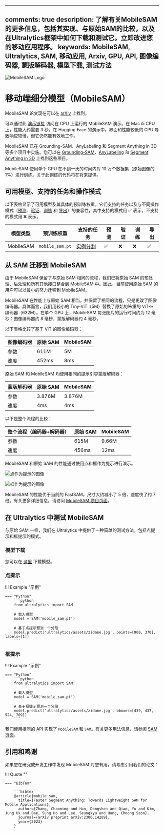 ______________________________________________________________________

## comments: true description: 了解有关MobileSAM的更多信息，包括其实现、与原始SAM的比较，以及在Ultralytics框架中如何下载和测试它。立即改进您的移动应用程序。 keywords: MobileSAM, Ultralytics, SAM, 移动应用, Arxiv, GPU, API, 图像编码器, 蒙版解码器, 模型下载, 测试方法

![MobileSAM Logo](https://github.com/ChaoningZhang/MobileSAM/blob/master/assets/logo2.png?raw=true)

# 移动端细分模型（MobileSAM）

MobileSAM 论文现在可以在 [arXiv](https://arxiv.org/pdf/2306.14289.pdf) 上找到。

可以通过此 [演示链接](https://huggingface.co/spaces/dhkim2810/MobileSAM) 访问在 CPU 上运行的 MobileSAM 演示。在 Mac i5 CPU 上，性能大约需要 3 秒。在 Hugging Face 的演示中，界面和性能较低的 CPU 导致响应较慢，但它仍然能有效地工作。

MobileSAM 已在 Grounding-SAM、AnyLabeling 和 Segment Anything in 3D 等多个项目中实施。您可以在 [Grounding-SAM](https://github.com/IDEA-Research/Grounded-Segment-Anything)、[AnyLabeling](https://github.com/vietanhdev/anylabeling) 和 [Segment Anything in 3D](https://github.com/Jumpat/SegmentAnythingin3D) 上找到这些项目。

MobileSAM 使用单个 GPU 在不到一天的时间内对 10 万个数据集（原始图像的 1%）进行训练。关于此训练的代码将在将来提供。

## 可用模型、支持的任务和操作模式

以下表格显示了可用模型及其具体的预训练权重，它们支持的任务以及与不同操作模式（[预测](../modes/predict.md)、[验证](../modes/val.md)、[训练](../modes/train.md) 和 [导出](../modes/export.md)）的兼容性，其中支持的模式用 ✅ 表示，不支持的模式用 ❌ 表示。

| 模型类型      | 预训练权重           | 支持的任务                       | 预测  | 验证  | 训练  | 导出  |
| --------- | --------------- | --------------------------- | --- | --- | --- | --- |
| MobileSAM | `mobile_sam.pt` | [实例分割](../tasks/segment.md) | ✅   | ❌   | ❌   | ✅   |

## 从 SAM 迁移到 MobileSAM

由于 MobileSAM 保留了与原始 SAM 相同的流程，我们已将原始 SAM 的预处理、后处理和所有其他接口整合到 MobileSAM 中。因此，目前使用原始 SAM 的用户可以以最小的努力迁移到 MobileSAM。

MobileSAM 在性能上与原始 SAM 相当，并保留了相同的流程，只是更改了图像编码器。具体而言，我们用较小的 Tiny-ViT（5M）替换了原始的笨重的 ViT-H 编码器（632M）。在单个 GPU 上，MobileSAM 每张图片的运行时间约为 12 毫秒：图像编码器约 8 毫秒，蒙版解码器约 4 毫秒。

以下表格比较了基于 ViT 的图像编码器：

| 图像编码器 | 原始 SAM | MobileSAM |
| ----- | ------ | --------- |
| 参数    | 611M   | 5M        |
| 速度    | 452ms  | 8ms       |

原始 SAM 和 MobileSAM 均使用相同的提示引导蒙版解码器：

| 蒙版解码器 | 原始 SAM | MobileSAM |
| ----- | ------ | --------- |
| 参数    | 3.876M | 3.876M    |
| 速度    | 4ms    | 4ms       |

以下是整个流程的比较：

| 整个流程（编码器+解码器） | 原始 SAM | MobileSAM |
| ------------- | ------ | --------- |
| 参数            | 615M   | 9.66M     |
| 速度            | 456ms  | 12ms      |

MobileSAM 和原始 SAM 的性能通过使用点和框作为提示进行演示。

![点作为提示的图像](https://raw.githubusercontent.com/ChaoningZhang/MobileSAM/master/assets/mask_box.jpg?raw=true)

![框作为提示的图像](https://raw.githubusercontent.com/ChaoningZhang/MobileSAM/master/assets/mask_box.jpg?raw=true)

MobileSAM 的性能优于当前的 FastSAM，尺寸大约减小了 5 倍，速度快了约 7 倍。有关更多详细信息，请访问 [MobileSAM 项目页面](https://github.com/ChaoningZhang/MobileSAM)。

## 在 Ultralytics 中测试 MobileSAM

与原始 SAM 一样，我们在 Ultralytics 中提供了一种简单的测试方法，包括点提示和框提示的模式。

### 模型下载

您可以在 [这里](https://github.com/ChaoningZhang/MobileSAM/blob/master/weights/mobile_sam.pt) 下载模型。

### 点提示

!!! Example "示例"

````
=== "Python"
    ```python
    from ultralytics import SAM

    # 载入模型
    model = SAM('mobile_sam.pt')

    # 基于点提示预测一个分段
    model.predict('ultralytics/assets/zidane.jpg', points=[900, 370], labels=[1])
    ```
````

### 框提示

!!! Example "示例"

````
=== "Python"
    ```python
    from ultralytics import SAM

    # 载入模型
    model = SAM('mobile_sam.pt')

    # 基于框提示预测一个分段
    model.predict('ultralytics/assets/zidane.jpg', bboxes=[439, 437, 524, 709])
    ```
````

我们使用相同的 API 实现了 `MobileSAM` 和 `SAM`。有关更多用法信息，请参阅 [SAM 页面](sam.md)。

## 引用和鸣谢

如果您在研究或开发工作中发现 MobileSAM 对您有用，请考虑引用我们的论文：

!!! Quote ""

````
=== "BibTeX"

    ```bibtex
    @article{mobile_sam,
      title={Faster Segment Anything: Towards Lightweight SAM for Mobile Applications},
      author={Zhang, Chaoning and Han, Dongshen and Qiao, Yu and Kim, Jung Uk and Bae, Sung Ho and Lee, Seungkyu and Hong, Choong Seon},
      journal={arXiv preprint arXiv:2306.14289},
      year={2023}
    }
````
